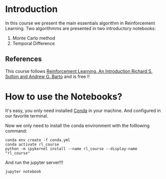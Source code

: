 # Introduction

In this course we present the main essentials algorithm in Reinforcement Learning. Two algorithmms are presented in two introductory notebooks:

1. Monte Carlo method
2. Temporal Difference

## References

This course follows [Reinforcement Learning. An Introduction Richard S. Sutton and Andrew G. Barto](https://web.stanford.edu/class/psych209/Readings/SuttonBartoIPRLBook2ndEd.pdf) and is free !!



# How to use the Notebooks?

It's easy, you only need installed [Conda](https://www.anaconda.com/products/individual) in your machine. And configured in our favorite terminal.

Now we only need to install the conda environment with the folllowing command:

```
conda env create -f conda.yml
conda activate rl_course
python -m ipykernel install --name rl_course --display-name "rl_course"
```

And run the jupyter server!!!

```
jupyter notebook
```

